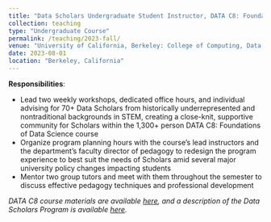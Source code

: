 ```yaml
---
title: "Data Scholars Undergraduate Student Instructor, DATA C8: Foundations of Data Science (_Fall 2023_)"
collection: teaching
type: "Undergraduate Course"
permalink: /teaching/2023-fall/
venue: "University of California, Berkeley: College of Computing, Data Science, and Society (CDSS)"
date: 2023-08-01
location: "Berkeley, California"
---
```


__Responsibilities__:
- Lead two weekly workshops, dedicated office hours, and individual advising for 70+ Data Scholars from historically underrepresented and nontraditional backgrounds in STEM, creating a close-knit, supportive community for Scholars within the 1,300+ person DATA C8: Foundations of Data Science course
- Organize program planning hours with the course’s lead instructors and the department’s faculty director of pedagogy to redesign the program experience to best suit the needs of Scholars amid several major university policy changes impacting students
- Mentor two group tutors and meet with them throughout the semester to discuss effective pedagogy techniques and professional development

_DATA C8 course materials are available [here](http://www.data8.org/fa23/), and a description of the Data Scholars Program is available [here](https://data.berkeley.edu/academics/campus-resources/data-scholars)._
